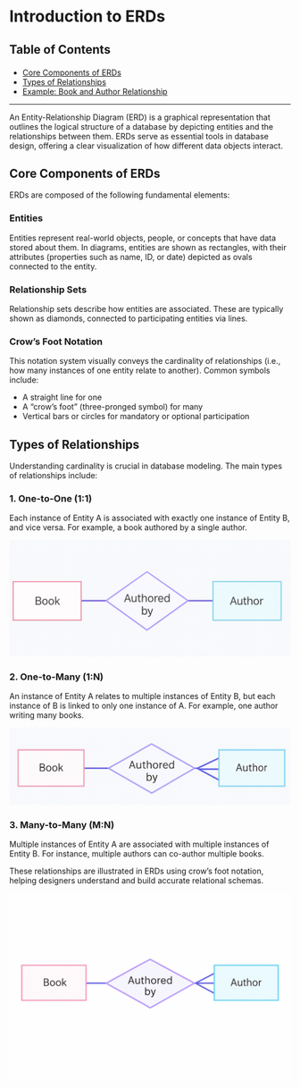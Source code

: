<h1>Introduction to ERDs</h1>

<h2>Table of Contents</h2>
<div class="alert alert-block alert-info" style="margin-top: 20px">
    <ul>
        <li><a href="#core-components-of-erds">Core Components of ERDs</a>
        </li>
        <li><a href="#types-of-relationships">Types of Relationships</a>
        </li>
        <li><a href="#example-book-and-author-relationship">Example: Book and Author Relationship</a>
        </li>
    </ul>
</div>

<hr>

An Entity-Relationship Diagram (ERD) is a graphical representation that outlines the logical structure of a database by depicting entities and the relationships between them. ERDs serve as essential tools in database design, offering a clear visualization of how different data objects interact.

<h2 id="core-components-of-erds">Core Components of ERDs</h2>

ERDs are composed of the following fundamental elements:

### Entities

Entities represent real-world objects, people, or concepts that have data stored about them. In diagrams, entities are shown as rectangles, with their attributes (properties such as name, ID, or date) depicted as ovals connected to the entity.

### Relationship Sets

Relationship sets describe how entities are associated. These are typically shown as diamonds, connected to participating entities via lines.

### Crow’s Foot Notation

This notation system visually conveys the cardinality of relationships (i.e., how many instances of one entity relate to another). Common symbols include:
- A straight line for one
- A “crow’s foot” (three-pronged symbol) for many
- Vertical bars or circles for mandatory or optional participation


<h2 id="types-of-relationships">Types of Relationships</h2>

Understanding cardinality is crucial in database modeling. The main types of relationships include:

### 1. One-to-One (1:1)

Each instance of Entity A is associated with exactly one instance of Entity B, and vice versa. For example, a book authored by a single author.

![alt text](images/002_01.png)

### 2. One-to-Many (1:N)

An instance of Entity A relates to multiple instances of Entity B, but each instance of B is linked to only one instance of A. For example, one author writing many books.

![alt text](images/002_02.png)

### 3. Many-to-Many (M:N)

Multiple instances of Entity A are associated with multiple instances of Entity B. For instance, multiple authors can co-author multiple books.

These relationships are illustrated in ERDs using crow’s foot notation, helping designers understand and build accurate relational schemas.

![alt text](images/002_03.png)




